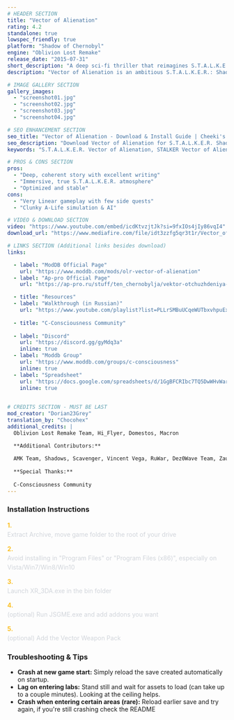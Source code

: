 ```yaml
---
# HEADER SECTION
title: "Vector of Alienation"
rating: 4.2
standalone: true
lowspec_friendly: true
platform: "Shadow of Chernobyl"
engine: "Oblivion Lost Remake"
release_date: "2015-07-31"
short_description: "A deep sci-fi thriller that reimagines S.T.A.L.K.E.R.'s 2004 original storyline. Fully overhauled environments, well crafted plotlines and alternate endings, with a tense, atmospheric journey through a lonelier, more mysterious Zone."
description: "Vector of Alienation is an ambitious S.T.A.L.K.E.R.: Shadow of Chernobyl mod built on Oblivion Lost Remake (OLR). While staying true to OLR's goal of restoring and reimagining the game's original vision described in early development, it removes OLR's bloat to deliver a raw, atmospheric experience.<br> You'll navigate a desolate Zone with fully overhauled environments, few NPCs, dangerous but not overwhelming mutants, and a bleak story that ends in three heavy, alternate endings. The gameplay emphasizes survival. Ammo is scarce, gear is costly, and every artifact matters, making exploration and decision-making meaningful. <br> Shorter, more stable, and deeply immersive, Vector of Alienation is the perfect entry point for players seeking the authentic, grim S.T.A.L.K.E.R. experience."

# IMAGE GALLERY SECTION
gallery_images:
  - "screenshot01.jpg"
  - "screenshot02.jpg"
  - "screenshot03.jpg"
  - "screenshot04.jpg"

# SEO ENHANCEMENT SECTION
seo_title: "Vector of Alienation - Download & Install Guide | Cheeki's S.T.A.L.K.E.R. Mods Archive"
seo_description: "Download Vector of Alienation for S.T.A.L.K.E.R. Shadow of Chernobyl. Complete installation guide, gameplay features, and detailed review on Cheeki's S.T.A.L.K.E.R. Mods Archive"
keywords: "S.T.A.L.K.E.R. Vector of Alienation, STALKER Vector of Alienation, S.T.A.L.K.E.R. story mods, STALKER story mods, Shadow of Chernobyl mods, STALKER Shadow of Chernobyl mods, STALKER Best Shadow of Chernobyl mods, S.T.A.L.K.E.R. best mods 2025, best STALKER mods 2025, best STALKER mod, cheeki mods archive, Cheeki Breeki youtube"

# PROS & CONS SECTION
pros:
  - "Deep, coherent story with excellent writing"
  - "Immersive, true S.T.A.L.K.E.R. atmosphere"
  - "Optimized and stable"
cons:
  - "Very Linear gameplay with few side quests"
  - "Clunky A-Life simulation & AI"

# VIDEO & DOWNLOAD SECTION
video: "https://www.youtube.com/embed/icdKtvzjtJk?si=9fxIOs4jIy86vqI4"
download_url: "https://www.mediafire.com/file/idt3zzfg5qr3t1r/Vector_of_Alienation.7z/file"

# LINKS SECTION (Additional links besides download)
links:    

  - label: "ModDB Official Page"
    url: "https://www.moddb.com/mods/olr-vector-of-alienation"
  - label: "Ap-pro Official Page"
    url: "https://ap-pro.ru/stuff/ten_chernobylja/vektor-otchuzhdeniya-r158/"

  - title: "Resources"
  - label: "Walkthrough (in Russian)"
    url: "https://www.youtube.com/playlist?list=PLLrSMBuUCqeWUTbxvhpuExWbcQ8anXJYM"
  
  - title: "C-Consciousness Community"
  
  - label: "Discord"
    url: "https://discord.gg/gyMdq3a"
    inline: true
  - label: "Moddb Group"
    url: "https://www.moddb.com/groups/c-consciousness"
    inline: true
  - label: "Spreadsheet"
    url: "https://docs.google.com/spreadsheets/d/1GgBFCRIbc7TQ5DwWHvWaridX1G64PYoWItkLyr3pBPk/edit?gid=0#gid=0"
    inline: true

    
# CREDITS SECTION - MUST BE LAST
mod_creator: "Dorian23Grey"
translation_by: "Chocohex"
additional_credits: |
  Oblivion Lost Remake Team, Hi_Flyer, Domestos, Macron

  **Additional Contributors:**
  
  AMK Team, Shadows, Scavenger, Vincent Vega, RuWar, Dez0Wave Team, Zaurus, Maxim R., cOldSnake, LafuGix, OGSE team, Starleigh, Chriotmao, Amik
  
  **Special Thanks:**
  
  C-Consciousness Community
---
```


### Installation Instructions

<div class="space-y-3 mt-4">
  <div class="flex items-start" style="gap: 0.75rem; margin-bottom: 0.75rem;">
    <span style="color: #fbbf24 !important; font-weight: bold; font-size: 0.875rem; flex-shrink: 0; line-height: 1.5; min-width: 1.2rem;">1.</span>
    <div style="flex: 1; line-height: 1.5;">
      <p style="margin: 0; color: #d1d5db;">Extract Archive, move game folder to the root of your drive</p>
    </div>
  </div>

  <div class="flex items-start" style="gap: 0.75rem; margin-bottom: 0.75rem;">
    <span style="color: #fbbf24 !important; font-weight: bold; font-size: 0.875rem; flex-shrink: 0; line-height: 1.5; min-width: 1.2rem;">2.</span>
    <div style="flex: 1; line-height: 1.5;">
      <p style="margin: 0; color: #d1d5db;">Avoid installing in "Program Files" or "Program Files (x86)", especially on Vista/Win7/Win8/Win10</p>
    </div>
  </div>

  <div class="flex items-start" style="gap: 0.75rem; margin-bottom: 0.75rem;">
    <span style="color: #fbbf24 !important; font-weight: bold; font-size: 0.875rem; flex-shrink: 0; line-height: 1.5; min-width: 1.2rem;">3.</span>
    <div style="flex: 1; line-height: 1.5;">
      <p style="margin: 0; color: #d1d5db;">Launch XR_3DA.exe in the bin folder</p>
    </div>
  </div>

  <div class="flex items-start" style="gap: 0.75rem; margin-bottom: 0.75rem;">
    <span style="color: #fbbf24 !important; font-weight: bold; font-size: 0.875rem; flex-shrink: 0; line-height: 1.5; min-width: 1.2rem;">4.</span>
    <div style="flex: 1; line-height: 1.5;">
      <p style="margin: 0; color: #d1d5db;">(optional) Run JSGME.exe and add addons you want</p>
    </div>
  </div>

  <div class="flex items-start" style="gap: 0.75rem; margin-bottom: 0;">
    <span style="color: #fbbf24 !important; font-weight: bold; font-size: 0.875rem; flex-shrink: 0; line-height: 1.5; min-width: 1.2rem;">5.</span>
    <div style="flex: 1; line-height: 1.5;">
      <p style="margin: 0; color: #d1d5db;">(optional) Add the Vector Weapon Pack</p>
    </div>
  </div>
</div>

### Troubleshooting & Tips

- **Crash at new game start:** Simply reload the save created automatically on startup.  
- **Lag on entering labs:** Stand still and wait for assets to load (can take up to a couple minutes). Looking at the ceiling helps.
- **Crash when entering certain areas (rare):** Reload earlier save and try again, if you're still crashing check the README
